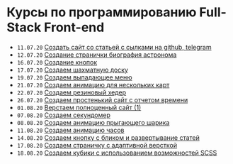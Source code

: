 # Курсы по программированию Full-Stack Front-end

* ```11.07.20```  [Создать сайт со статьей с сылками на github, telegram](https://xronik.github.io/PROCODE/11.07.20/index.html)
* ```12.07.20```  [Создание странички биография астронома](https://xronik.github.io/PROCODE/12.07.20/index.html)
* ```16.07.20```  [Создание кнопок](https://xronik.github.io/PROCODE/16.07.20/index.html)
* ```17.07.20```  [Создаем шахматную доску](https://xronik.github.io/PROCODE/17.07.20/index.html)
* ```19.07.20```  [Создаем выпадающее меню](https://xronik.github.io/PROCODE/19.07.20/index.html)
* ```21.07.20```  [Создаем анимацию для нескольких карт](https://xronik.github.io/PROCODE/21.07.20/index.html)
* ```22.07.20```  [Создаем резиновый хедер](https://xronik.github.io/PROCODE/22.07.20/index.html)
* ```26.07.20```  [Создаем простенький сайт с отчетом времени](https://xronik.github.io/PROCODE/26.07.20/index.html)
* ```01.08.20```  [Верстаем полноценный сайт (1)](https://xronik.github.io/PROCODE/01.08.20/app/index.html)
* ```07.08.20```  [Создаем секундомер](https://xronik.github.io/PROCODE/07.08.20/index.html)
* ```08.08.20```  [Создаем анимацию прыгающего шарика](https://xronik.github.io/PROCODE/08.08.20/index.html)
* ```11.08.20```  [Создаем анимацию часов](https://xronik.github.io/PROCODE/11.08.20/index.html)
* ```14.08.20```  [Создаем кнопку с бликом и развертывание статей](https://xronik.github.io/PROCODE/14.08.20/index.html)
* ```17.08.20```  [Создаем страничку с адаптивной версткой](https://xronik.github.io/PROCODE/17.08.20/index.html)
* ```18.08.20```  [Создаем кубики с использованием возможностей SCSS](https://xronik.github.io/PROCODE/18.08.20/index.html)

